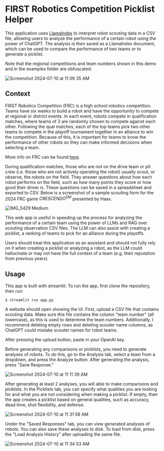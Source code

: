 # FIRST Robotics Competition Picklist Helper

This application uses [LlamaIndex](https://llamaindex.ai) to interpret robot scouting data in a CSV file, allowing users to analyze the performance of a certain robot using the power of ChatGPT. The analysis is then saved as a LlamaIndex document, which can be used to compare the performance of two teams or to generate a picklist.

Note that the regional competitions and team numbers shown in this demo and in the examples folder are obfuscated.

![Screenshot 2024-07-10 at 11 09 35 AM](https://github.com/jonathanhliu21/llama-index-frc-scouting-demo/assets/81734282/a2ff7a3b-8f33-47a0-8801-389f7f1e3de4)

## Context

FIRST Robotics Competition (FRC) is a high school robotics competition. Teams have six weeks to build a robot and have the opportunity to compete at regional or district events. In each event, robots compete in qualification matches, where teams of 3 are randomly chosen to compete against each other. Following the qual matches, each of the top teams pick two other teams to compete in the playoff tournament together in an alliance to win the competition. Because of this, it is important for teams to know the performance of other robots so they can make informed decisions when selecting a team.

More info on FRC can be found [here](https://www.firstinspires.org/sites/default/files/uploads/resource_library/first-robotics-competition-overview.pdf).

During qualification matches, those who are not on the drive team or pit crew (i.e. those who are not actively operating the robot) usually scout, or observe, the robots on the field. They answer questions about how each robot performs on the field, such as how many points they score or how good their driver is. These questions can be saved in a spreadsheet and exported to CSV. Below is a screenshot of a sample scouting form for the 2024 FRC game *CRESCENDO<sup>SM</sup>* presented by Haas.

![IMG_5429 Medium](https://github.com/jonathanhliu21/llama-index-frc-scouting-demo/assets/81734282/ca27f169-f8ab-4cbf-b7bc-8977e4b9431f)

This web app is useful in speeding up the process for analyzing the performance of a certain team using the power of LLMs and RAG over scouting observation CSV files. The LLM can also assist with creating a picklist, a ranking of teams to pick for an alliance during the playoffs.

Users should treat this application as an assistant and should not fully rely on it when creating a picklist or analyzing a robot, as the LLM could hallucinate or may not have the full context of a team (e.g. their reputation from previous years).

## Usage

This app is built with streamlit. To run the app, first clone the repository, then run:

```
$ streamlit run app.py
```

A website should open showing the UI. First, upload a CSV file that contains scouting data. Make sure this file contains the column "team number" (all lowercase), as this is used to determine the team numbers. Additionally, I recommend deleting empty rows and deleting scouter name columns, as ChatGPT could mistake scouter names for robot teams.

After pressing the upload button, paste in your OpenAI key.

Before generating any comparisons or picklists, you need to generate analyses of robots. To do this, go to the Analysis tab, select a team from a dropdown, and press the Analyze button. After generating the analysis, press "Save Response."

![Screenshot 2024-07-10 at 11 11 39 AM](https://github.com/jonathanhliu21/llama-index-frc-scouting-demo/assets/81734282/139f4b57-75ac-48bd-8d73-d28845e4ccbe)

After generating at least 2 analyses, you will able to make comparisons and picklists. In the Picklists tab, you can specify what qualities you are looking for and what you are not considering when making a picklist. If empty, then the app creates a picklist based on general qualities, such as accuracy, dead time, shot flexibility, and defense.

![Screenshot 2024-07-10 at 11 31 58 AM](https://github.com/jonathanhliu21/llama-index-frc-scouting-demo/assets/81734282/50f0f742-91b2-45c5-b39c-cc82968d0294)

Under the "Saved Responses" tab, you can view generated analyses of robots. You can also save these analyses to disk. To load from disk, press the "Load Analysis History" after uploading the same file.

![Screenshot 2024-07-10 at 11 34 53 AM](https://github.com/jonathanhliu21/llama-index-frc-scouting-demo/assets/81734282/f51e7089-2ef5-4da5-b217-95c9ce87624b)
